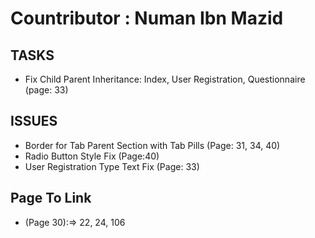 # Countributor : Numan Ibn Mazid

## TASKS

* Fix Child Parent Inheritance: Index, User Registration, Questionnaire (page: 33)

## ISSUES

* Border for Tab Parent Section with Tab Pills (Page: 31, 34, 40)
* Radio Button Style Fix (Page:40)
* User Registration Type Text Fix (Page: 33)

## Page To Link

* (Page 30):=> 22, 24, 106
